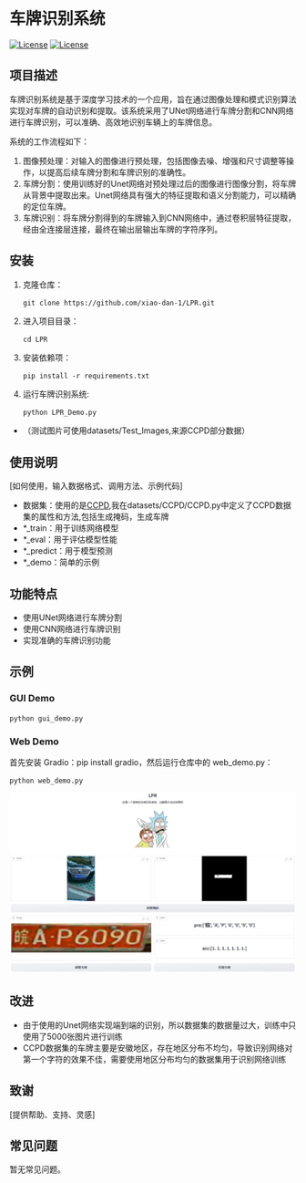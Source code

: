 # 车牌识别系统

[![License](https://img.shields.io/badge/license-MIT-blue.svg)](LICENSE)
[![License](https://img.shields.io/badge/python-3.10-blue.svg)](LICENSE)
## 项目描述

车牌识别系统是基于深度学习技术的一个应用，旨在通过图像处理和模式识别算法实现对车牌的自动识别和提取。该系统采用了UNet网络进行车牌分割和CNN网络进行车牌识别，可以准确、高效地识别车辆上的车牌信息。

系统的工作流程如下：

1. 图像预处理：对输入的图像进行预处理，包括图像去噪、增强和尺寸调整等操作，以提高后续车牌分割和车牌识别的准确性。
2. 车牌分割：使用训练好的Unet网络对预处理过后的图像进行图像分割，将车牌从背景中提取出来。Unet网络具有强大的特征提取和语义分割能力，可以精确的定位车牌。
3. 车牌识别：将车牌分割得到的车牌输入到CNN网络中，通过卷积层特征提取，经由全连接层连接，最终在输出层输出车牌的字符序列。


## 安装

1. 克隆仓库：

   ```shell
   git clone https://github.com/xiao-dan-1/LPR.git

2. 进入项目目录：
    ```shell
   cd LPR
3. 安装依赖项：
    ```shell
   pip install -r requirements.txt

4. 运行车牌识别系统:
    ```python
   python LPR_Demo.py

- （测试图片可使用datasets/Test_Images,来源CCPD部分数据）

## 使用说明

[如何使用，输入数据格式、调用方法、示例代码]

- 数据集：使用的是[CCPD](https://github.com/detectRecog/CCPD),我在datasets/CCPD/CCPD.py中定义了CCPD数据集的属性和方法,包括生成掩码，生成车牌
- *_train：用于训练网络模型
- *_eval：用于评估模型性能
- *_predict：用于模型预测
- *_demo：简单的示例

## 功能特点

* 使用UNet网络进行车牌分割
* 使用CNN网络进行车牌识别
* 实现准确的车牌识别功能

## 示例

### GUI Demo

```shell
python gui_demo.py
```

### Web Demo

首先安装 Gradio：pip install gradio，然后运行仓库中的 web_demo.py：

```shell
python web_demo.py
```
![image](images/web_demo_image.jpg)

## 改进
- 由于使用的Unet网络实现端到端的识别，所以数据集的数据量过大，训练中只使用了5000张图片进行训练
- CCPD数据集的车牌主要是安徽地区，存在地区分布不均匀，导致识别网络对第一个字符的效果不佳，需要使用地区分布均匀的数据集用于识别网络训练

## 致谢

[提供帮助、支持、灵感]

## 常见问题

暂无常见问题。